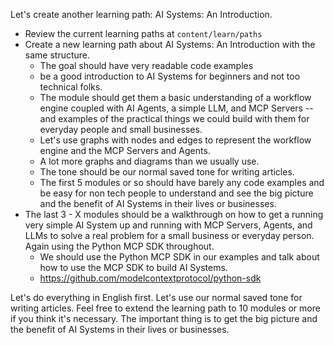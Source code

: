 Let's create another learning path: AI Systems: An Introduction.

- Review the current learning paths at `content/learn/paths`
- Create a new learning path about AI Systems: An Introduction with the same structure.
  - The goal should have very readable code examples
  - be a good introduction to AI Systems for beginners and not too technical folks.
  - The module should get them a basic understanding of a workflow engine coupled with AI Agents, a simple LLM, and MCP Servers -- and examples of the practical things we could build with them for everyday people and small businesses.
  - Let's use graphs with nodes and edges to represent the workflow engine and the MCP Servers and Agents.
  - A lot more graphs and diagrams than we usually use.
  - The tone should be our normal saved tone for writing articles.
  - The first 5 modules or so should have barely any code examples and be easy for non tech people to understand and see the big picture and the benefit of AI Systems in their lives or businesses.
- The last 3 - X modules should be a walkthrough on how to get a running very simple AI System up and running with MCP Servers, Agents, and LLMs to solve a real problem for a small business or everyday person. Again using the Python MCP SDK throughout.
  - We should use the Python MCP SDK in our examples and talk about how to use the MCP SDK to build AI Systems.
  - https://github.com/modelcontextprotocol/python-sdk

Let's do everything in English first.
Let's use our normal saved tone for writing articles.
Feel free to extend the learning path to 10 modules or more if you think it's necessary. The important thing is to get the big picture and the benefit of AI Systems in their lives or businesses.
